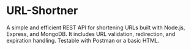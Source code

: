 # URL-Shortner
A simple and efficient REST API for shortening URLs built with Node.js, Express, and MongoDB. It includes URL validation, redirection, and expiration handling. Testable with Postman or a basic HTML. 
